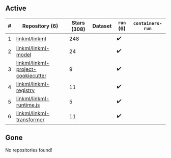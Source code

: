 ## Active
| # | Repository (6) | Stars (308) | Dataset | `run` (6) | `containers-run` |
| --- | --- | --- | --- | --- | --- |
| 1 | [linkml/linkml](https://github.com/linkml/linkml) | 248 |  | :heavy_check_mark: |  |
| 2 | [linkml/linkml-model](https://github.com/linkml/linkml-model) | 24 |  | :heavy_check_mark: |  |
| 3 | [linkml/linkml-project-cookiecutter](https://github.com/linkml/linkml-project-cookiecutter) | 9 |  | :heavy_check_mark: |  |
| 4 | [linkml/linkml-registry](https://github.com/linkml/linkml-registry) | 11 |  | :heavy_check_mark: |  |
| 5 | [linkml/linkml-runtime.js](https://github.com/linkml/linkml-runtime.js) | 5 |  | :heavy_check_mark: |  |
| 6 | [linkml/linkml-transformer](https://github.com/linkml/linkml-transformer) | 11 |  | :heavy_check_mark: |  |

## Gone
No repositories found!
